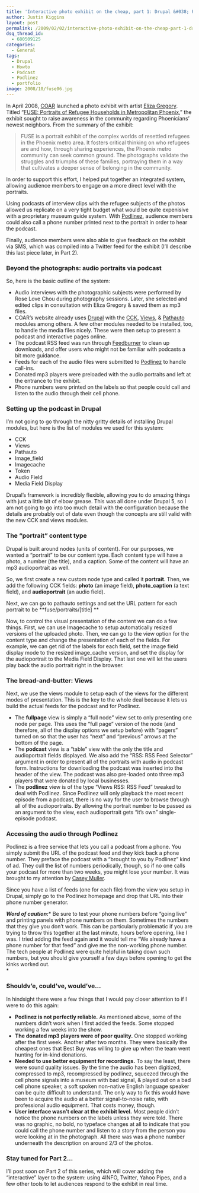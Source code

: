 ```yaml
---
title: 'Interactive photo exhibit on the cheap, part 1: Drupal &#038; Podlinez'
author: Justin Kiggins
layout: post
permalink: /2009/02/02/interactive-photo-exhibit-on-the-cheap-part-1-drupal-podlinez/
dsq_thread_id:
  - 680509125
categories:
  - General
tags:
  - Drupal
  - Howto
  - Podcast
  - Podlinez
  - portfolio
image: 2008/10/fuse06.jpg
---
```

In April 2008, [COAR][1] launched a photo exhibit with artist [Eliza Gregory][2]. Titled &#8220;[FUSE: Portraits of Refugee Households in Metropolitan Phoenix][3],&#8221; the exhibit sought to raise awareness in the community regarding Phoenicians&#8217; newest neighbors. From the summary of the exhibit:

> FUSE is a portrait exhibit of the complex worlds of resettled refugees in the Phoenix metro area. It fosters critical thinking on who refugees are and how, through sharing experiences, the Phoenix metro community can seek common ground. The photographs validate the struggles and triumphs of these families, portraying them in a way that cultivates a deeper sense of belonging in the community.

In order to support this effort, I helped put together an integrated system, allowing audience members to engage on a more direct level with the portraits.

Using podcasts of interview clips with the refugee subjects of the photos allowed us replicate on a very tight budget what would be quite expenisive with a proprietary museum guide system. With [Podlinez][4], audience members could also call a phone number printed next to the portrait in order to hear the podcast.

Finally, audience members were also able to give feedback on the exhibit via SMS, which was compiled into a Twitter feed for the exhibit (I&#8217;ll describe this last piece later, in Part 2).

### Beyond the photographs: audio portraits via podcast

So, here is the basic outline of the system:

*   Audio interviews with the photographic subjects were performed by Rose Love Chou during photography sessions. Later, she selected and edited clips in consultation with Eliza Gregory & saved them as mp3 files.
*   COAR&#8217;s website already uses [Drupal][5] with the [CCK][6], [Views][7], & [Pathauto][8] modules among others. A few other modules needed to be installed, too, to handle the media files nicely. These were then setup to present a podcast and interactive pages online.
*   The podcast RSS feed was run through [Feedburner][9] to clean up downloads, and offer users who might not be familiar with podcasts a bit more guidance.
*   Feeds for each of the audio files were submitted to [Podlinez][10] to handle call-ins.
*   Donated mp3 players were preloaded with the audio portraits and left at the entrance to the exhibit.
*   Phone numbers were printed on the labels so that people could call and listen to the audio through their cell phone.

### Setting up the podcast in Drupal

I&#8217;m not going to go through the nitty gritty details of installing Drupal modules, but here is the list of modules we used for this system:

*   CCK
*   Views
*   Pathauto
*   Image_field
*   Imagecache
*   Token
*   Audio Field
*   Media Field Display

Drupal&#8217;s framework is incredibly flexible, allowing you to do amazing things with just a little bit of elbow grease. This was all done under Drupal 5, so I am not going to go into too much detail with the configuration because the details are probably out of date even though the concepts are still valid with the new CCK and views modules.

### The &#8220;portrait&#8221; content type

Drupal is built around nodes (units of content). For our purposes, we wanted a &#8220;portrait&#8221; to be our content type. Each content type will have a photo, a number (the title), and a caption. Some of the content will have an mp3 audioportrait as well.

So, we first create a new custom node type and called it **portrait**. Then, we add the following CCK fields: **photo** (an image field), **photo_caption** (a text field), and **audioportrait** (an audio field).

Next, we can go to pathauto settings and set the URL pattern for each portrait to be **fuse/portraits/[title] **

Now, to control the visual presentation of the content we can do a few things. First, we can use Imagecache to setup automatically resized versions of the uploaded photo. Then, we can go to the view option for the content type and change the presentation of each of the fields. For example, we can get rid of the labels for each field, set the image field display mode to the resized image_cache version, and set the display for the audioportrait to the Media Field Display. That last one will let the users play back the audio portrait right in the browser.

### The bread-and-butter: Views

Next, we use the views module to setup each of the views for the different modes of presentation. This is the key to the whole deal because it lets us build the actual feeds for the podcast and for Podlinez.

*   The **fullpage** view is simply a &#8220;full node&#8221; view set to only presenting one node per page. This uses the &#8220;full page&#8221; version of the node (and therefore, all of the display options we setup before) with &#8220;pagers&#8221; turned on so that the user has &#8220;next&#8221; and &#8220;previous&#8221; arrows at the bottom of the page.
*   The **podcast** view is a &#8220;table&#8221; view with the only the title and audioportrait fields displayed. We also add the &#8220;RSS: RSS Feed Selector&#8221; argument in order to present all of the portraits with audio in podcast form. Instructions for downloading the podcast was inserted into the header of the view. The podcast was also pre-loaded onto three mp3 players that were donated by local businesses.
*   The **podlinez** view is of the type &#8220;Views RSS: RSS Feed&#8221; tweaked to deal with Podlinez. Since Podlinez will only playback the most recent episode from a podcast, there is no way for the user to browse through all of the audioportraits. By allowing the portrait number to be passed as an argument to the view, each audioportrait gets &#8220;it&#8217;s own&#8221; single-episode podcast.

### Accessing the audio through Podlinez

Podlinez is a free service that lets you call a podcast from a phone. You simply submit the URL of the podcast feed and they kick back a phone number. They preface the podcast with a &#8220;brought to you by Podlinez&#8221; kind of ad. They cull the list of numbers periodically, though, so if no one calls your podcast for more than two weeks, you might lose your number. It was brought to my attention by [Casey Muller][11].

Since you have a list of feeds (one for each file) from the view you setup in Drupal, simply go to the Podlinez homepage and drop that URL into their phone number generator.

***Word of caution:**** Be sure to test your phone numbers before &#8220;going live&#8221; and printing panels with phone numbers on them. Sometimes the numbers that they give you don&#8217;t work. This can be particularly problematic if you are trying to throw this together at the last minute, hours before opening, like I was. I tried adding the feed again and it would tell me &#8220;We already have a phone number for that feed&#8221; and give me the non-working phone number. The tech people at Podlinez were quite helpful in taking down such numbers, but you should give yourself a few days before opening to get the kinks worked out.  
*

### Shouldv&#8217;e, could&#8217;ve, would&#8217;ve&#8230;

In hindsight there were a few things that I would pay closer attention to if I were to do this again:

*   **Podlinez is not perfectly reliable.** As mentioned above, some of the numbers didn&#8217;t work when I first added the feeds. Some stopped working a few weeks into the show.
*   **The donated mp3 players were of poor quality.** One stopped working after the first week. Another after two months. They were basically the cheapest ones that Best Buy was willing to give up when the team went hunting for in-kind donations.
*   **Needed to use better equipment for recordings.** To say the least, there were sound quality issues. By the time the audio has been digitized, compressed to mp3, recompressed by podlinez, squeezed through the cell phone signals into a museum with bad signal, & played out on a bad cell phone speaker, a soft spoken non-native English language speaker can be quite difficult to understand. The only way to fix this would have been to acquire the audio at a better signal-to-noise ratio, with professional audio equipment. That costs money, though.
*   **User interface wasn&#8217;t clear at the exhibit level.** Most people didn&#8217;t notice the phone numbers on the labels unless they were told. There was no graphic, no bold, no typeface changes at all to indicate that you could call the phone number and listen to a story from the person you were looking at in the photograph. All there was was a phone number underneath the description on around 2/3 of the photos.

### Stay tuned for Part 2&#8230;

I&#8217;ll post soon on Part 2 of this series, which will cover adding the &#8220;interactive&#8221; layer to the system: using 4INFO, Twitter, Yahoo Pipes, and a few other tools to let audiences respond to the exhibit in real time.

 [1]: http://www.coarweb.org "COAR: Community Outreach & Advocacy for Refugees"
 [2]: http://www.elizagregory.com/ "Eliza Gregory makes awesome photographic art"
 [3]: http://www.coarweb.org/fuse "FUSE: Portraits of Refugee Households in Metropolitan Phoenix"
 [4]: http://www.podlinez.com/ "podcasts via phone"
 [5]: http://drupal.org "Drupal rocks my socks"
 [6]: http://drupal.org/project/cck "CCK is lets you add specific fields to different pieces of content"
 [7]: http://drupal.org/project/views "Views lets you present different lists of content and, with CCK, different aspects of content"
 [8]: http://drupal.org/project/pathauto "Pathauto automates user-friendly URLs"
 [9]: http://www.feedburner.com/
 [10]: http://www.podlinez.com/
 [11]: http://casey0.com/